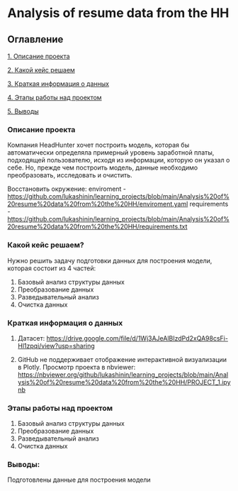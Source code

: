 # Analysis of resume data from the HH

## Оглавление
[1. Описание проекта](https://github.com/lukashinin/learning_projects/tree/main/Analysis%20of%20resume%20data%20from%20the%20HH/README.md#Описание-проекта)

[2. Какой кейс решаем](https://github.com/lukashinin/learning_projects/tree/main/Analysis%20of%20resume%20data%20from%20the%20HH/README.md#Какой-кейс-решаем)

[3. Краткая информация о данных](https://github.com/lukashinin/learning_projects/tree/main/Analysis%20of%20resume%20data%20from%20the%20HH/README.md#Краткая-информация-о-данных)

[4. Этапы работы над проектом](https://github.com/lukashinin/learning_projects/tree/main/Analysis%20of%20resume%20data%20from%20the%20HH/README.md#Этапы-работы-над-проектом)

[5. Выводы](https://github.com/lukashinin/learning_projects/tree/main/Analysis%20of%20resume%20data%20from%20the%20HH/README.md#Выводы)

### Описание проекта
Компания HeadHunter хочет построить модель, которая бы автоматически определяла примерный уровень заработной платы, подходящей пользователю, исходя из информации, которую он указал о себе. Но, прежде чем построить модель, данные необходимо преобразовать, исследовать и очистить.

Восстановить окружение:
            enviroment - https://github.com/lukashinin/learning_projects/blob/main/Analysis%20of%20resume%20data%20from%20the%20HH/enviroment.yaml
            requirements - https://github.com/lukashinin/learning_projects/blob/main/Analysis%20of%20resume%20data%20from%20the%20HH/requirements.txt


### Какой кейс решаем?
Нужно решить задачу подготовки данных для построения модели, которая состоит из 4 частей:
1. Базовый анализ структуры данных
2. Преобразование данных
3. Разведывательный анализ
4. Очистка данных

### Краткая информация о данных
1.  Датасет: https://drive.google.com/file/d/1Wj3AJeAlBIzdPd2xQA98csFi-Hl1zpqi/view?usp=sharing

2. GitHub не поддерживает отображение интерактивной визуализации в Plotly. Просмотр проекта в nbviewer: https://nbviewer.org/github/lukashinin/learning_projects/blob/main/Analysis%20of%20resume%20data%20from%20the%20HH/PROJECT_1.ipynb


### Этапы работы над проектом
1. Базовый анализ структуры данных
2. Преобразование данных
3. Разведывательный анализ
4. Очистка данных


### Выводы:
Подготовлены данные для построения модели